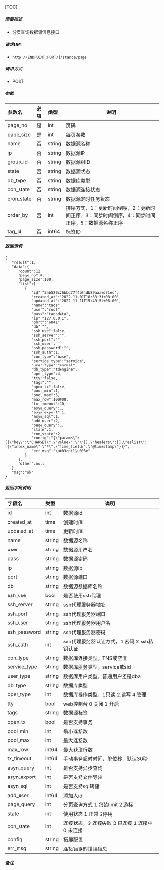 [TOC]

##### 简要描述

- 分页查询数据源信息接口

##### 请求URL

- ` http://ENDPOINT:PORT/instance/page `

##### 请求方式

- POST

##### 参数

| 参数名        | 必填  | 类型     | 说明                                                 |
|:-----------|:----|:-------|----------------------------------------------------|
| page_no    | 是   | int    | 页码                                                 |
| page_size  | 是   | int    | 每页条数                                               |
| name       | 否   | string | 数据源名称                                              |
| ip         | 否   | string | 数据源IP                                              |
| group_id   | 否   | string | 数据源组ID                                             |
| state      | 否   | string | 数据源状态                                              |
| db_type    | 否   | string | 数据库类型                                              |
| con_state  | 否   | string | 数据源连接状态                                            |
| cron_state | 否   | string | 数据源定时任务状态                                          |
| order_by   | 否   | int    | 排序方式，1：更新时间倒序，2：更新时间正序，3：同步时间倒序，4：同步时间正序，5：数据源名称正序 |
| tag_id     | 否   | int64  | 标签ID                                               |

##### 返回示例

``` 
{
   "result":1,
   "data":{
      "count":12,
      "page_no":0,
      "page_size":100,
      "list":[
         {
            "id":"3ab520c26bbd77f4b24db89aaaed71ec",
            "created_at":"2022-11-02T18:33:33+08:00",
            "updated_at":"2022-11-11T15:49:51+08:00",
            "name":"taos",
            "user":"root",
            "pass":"taosdata",
            "ip":"127.0.0.1",
            "port":"6041",
            "db":"",
            "ssh_use":false,
            "ssh_server":"",
            "ssh_port":"",
            "ssh_user":"",
            "ssh_password":"",
            "ssh_auth":1,
            "con_type":"base",
            "service_type":"service",
            "user_type":"normal",
            "db_type":"tdengine",
            "oper_type":4,
            "tty":false,
            "tags":"",
            "open_tx":false,
            "pool_min":1,
            "pool_max":5,
            "max_row":100000,
            "tx_timeout":30,
            "asyn_query":1,
            "asyn_export":1,
            "asyn_sql":1,
            "add_user":2,
            "page_query":1,
            "state":1,
            "con_state":2,
            "config":"{\"params\":[{\"key\":\"CHARSET\",\"value\":\"\"}],\"headers\":[],\"eslist\":[{\"index_name\":\"*\",\"time_field\":\"@timestamp\"}]}",
            "err_msg":"\u003cnil\u003e"
         }
      ],
      "other":null
   },
   "msg":"ok"
}
```

##### 返回字段说明

| 字段名          | 类型     | 说明                            |
|:-------------|:-------|-------------------------------|
| id           | int    | 数据源id                         |
| created_at   | time   | 创建时间                          |
| updated_at   | time   | 更新时间                          |
| name         | string | 数据源名称                         |
| user         | string | 数据源用户名                        |
| pass         | string | 数据源密码                         |
| ip           | string | 数据源ip                         |
| port         | string | 数据源端口                         |
| db           | string | 数据源数据库名称                      |
| ssh_use      | bool   | 是否使用ssh代理                     |
| ssh_server   | string | ssh代理服务器地址                    |
| ssh_port     | string | ssh代理服务器端口                    |
| ssh_user     | string | ssh代理服务器用户名                   |
| ssh_password | string | ssh代理服务器密码                    |
| ssh_auth     | int    | ssh代理服务器认证方式，1 密码 2 ssh私钥认证   |
| con_type     | string | 数据库连接类型，TNS或空值                |
| service_type | string | 数据库服务类型，service或sid           |
| user_type    | string | 数据库用户类型，普通用户还是dba             |
| db_type      | string | 数据库类型                         |
| oper_type    | int    | 数据库操作类型，1只读 2.读写 4.管理         |
| tty          | bool   | web控制台 0 关闭 1 开启              |
| tags         | string | 数据源标签                         |
| open_tx      | bool   | 是否支持事务                        |
| pool_min     | int    | 最小连接数                         |
| pool_max     | int    | 最大连接数                         |
| max_row      | int64  | 最大获取行数                        |
| tx_timeout   | int64  | 手动事务超时时间，单位秒，默认30秒            |
| asyn_query   | int    | 是否支持异步查询                      |
| asyn_export  | int    | 是否支持文件导出                      |
| asyn_sql     | int    | 是否支持sql转储                     |
| add_user     | int64  | 添加人id                         |
| page_query   | int    | 分页查询方式 1 包装limit 2 游标         |
| state        | int    | 使用状态 1 正常 2停用                 |
| con_state    | int    | 连接状态，3 连接失败 2 已连接 1 连接中 0 未连接 |
| config       | string | 拓展配置                          |
| err_msg      | string | 连接错误的错误信息                     |

##### 备注
